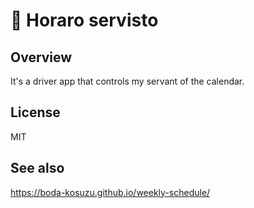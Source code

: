 # 🐶 Horaro servisto

## Overview

It's a driver app that controls my servant of the calendar.

## License

MIT

## See also

<https://boda-kosuzu.github.io/weekly-schedule/>
